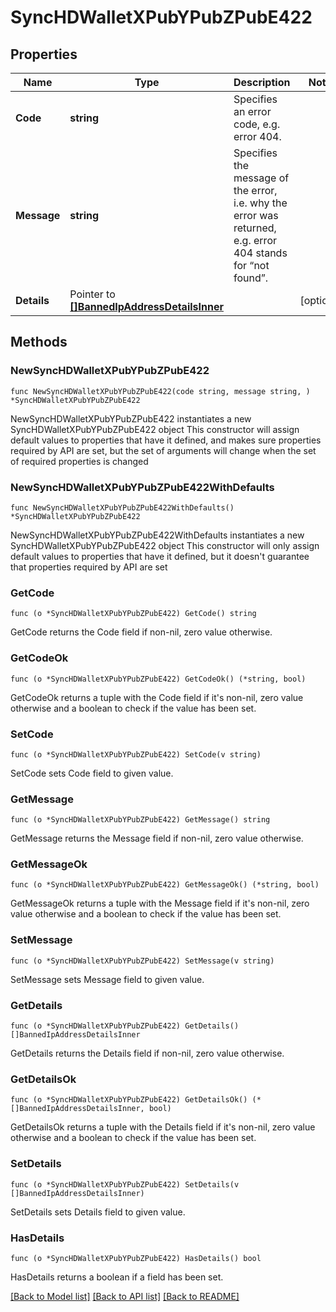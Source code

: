 # SyncHDWalletXPubYPubZPubE422

## Properties

Name | Type | Description | Notes
------------ | ------------- | ------------- | -------------
**Code** | **string** | Specifies an error code, e.g. error 404. | 
**Message** | **string** | Specifies the message of the error, i.e. why the error was returned, e.g. error 404 stands for “not found”. | 
**Details** | Pointer to [**[]BannedIpAddressDetailsInner**](BannedIpAddressDetailsInner.md) |  | [optional] 

## Methods

### NewSyncHDWalletXPubYPubZPubE422

`func NewSyncHDWalletXPubYPubZPubE422(code string, message string, ) *SyncHDWalletXPubYPubZPubE422`

NewSyncHDWalletXPubYPubZPubE422 instantiates a new SyncHDWalletXPubYPubZPubE422 object
This constructor will assign default values to properties that have it defined,
and makes sure properties required by API are set, but the set of arguments
will change when the set of required properties is changed

### NewSyncHDWalletXPubYPubZPubE422WithDefaults

`func NewSyncHDWalletXPubYPubZPubE422WithDefaults() *SyncHDWalletXPubYPubZPubE422`

NewSyncHDWalletXPubYPubZPubE422WithDefaults instantiates a new SyncHDWalletXPubYPubZPubE422 object
This constructor will only assign default values to properties that have it defined,
but it doesn't guarantee that properties required by API are set

### GetCode

`func (o *SyncHDWalletXPubYPubZPubE422) GetCode() string`

GetCode returns the Code field if non-nil, zero value otherwise.

### GetCodeOk

`func (o *SyncHDWalletXPubYPubZPubE422) GetCodeOk() (*string, bool)`

GetCodeOk returns a tuple with the Code field if it's non-nil, zero value otherwise
and a boolean to check if the value has been set.

### SetCode

`func (o *SyncHDWalletXPubYPubZPubE422) SetCode(v string)`

SetCode sets Code field to given value.


### GetMessage

`func (o *SyncHDWalletXPubYPubZPubE422) GetMessage() string`

GetMessage returns the Message field if non-nil, zero value otherwise.

### GetMessageOk

`func (o *SyncHDWalletXPubYPubZPubE422) GetMessageOk() (*string, bool)`

GetMessageOk returns a tuple with the Message field if it's non-nil, zero value otherwise
and a boolean to check if the value has been set.

### SetMessage

`func (o *SyncHDWalletXPubYPubZPubE422) SetMessage(v string)`

SetMessage sets Message field to given value.


### GetDetails

`func (o *SyncHDWalletXPubYPubZPubE422) GetDetails() []BannedIpAddressDetailsInner`

GetDetails returns the Details field if non-nil, zero value otherwise.

### GetDetailsOk

`func (o *SyncHDWalletXPubYPubZPubE422) GetDetailsOk() (*[]BannedIpAddressDetailsInner, bool)`

GetDetailsOk returns a tuple with the Details field if it's non-nil, zero value otherwise
and a boolean to check if the value has been set.

### SetDetails

`func (o *SyncHDWalletXPubYPubZPubE422) SetDetails(v []BannedIpAddressDetailsInner)`

SetDetails sets Details field to given value.

### HasDetails

`func (o *SyncHDWalletXPubYPubZPubE422) HasDetails() bool`

HasDetails returns a boolean if a field has been set.


[[Back to Model list]](../README.md#documentation-for-models) [[Back to API list]](../README.md#documentation-for-api-endpoints) [[Back to README]](../README.md)


